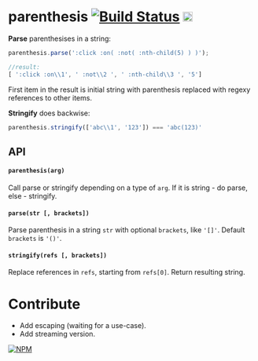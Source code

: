 # parenthesis [![Build Status](https://travis-ci.org/dfcreative/parenthesis.svg?branch=master)](https://travis-ci.org/dfcreative/parenthesis) <a href="http://unlicense.org/UNLICENSE"><img src="http://upload.wikimedia.org/wikipedia/commons/6/62/PD-icon.svg" width="20"/></a>

**Parse** parenthesises in a string:

```js
parenthesis.parse(':click :on( :not( :nth-child(5) ) )');

//result:
[ ':click :on\\1', ' :not\\2 ', ' :nth-child\\3 ', '5']
```

First item in the result is initial string with parenthesis replaced with regexy references to other items.


**Stringify** does backwise:

```js
parenthesis.stringify(['abc\\1', '123']) === 'abc(123)'
```

## API

#### `parenthesis(arg)`

Call parse or stringify depending on a type of `arg`. If it is string - do parse, else - stringify.

#### `parse(str [, brackets])`

Parse parenthesis in a string `str` with optional `brackets`, like `'[]'`. Default `brackets` is `'()'`.

#### `stringify(refs [, brackets])`

Replace references in `refs`, starting from `refs[0]`. Return resulting string.



# Contribute

* Add escaping (waiting for a use-case).
* Add streaming version.


[![NPM](https://nodei.co/npm/parenthesis.png?downloads=true&downloadRank=true&stars=true)](https://nodei.co/npm/parenthesis/)